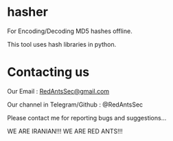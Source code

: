 # hasher
For Encoding/Decoding MD5 hashes offline.

This tool uses hash libraries in python.
# Contacting us
Our Email : RedAntsSec@gmail.com 

Our channel in Telegram/Github : @RedAntsSec

Please contact me for reporting bugs and suggestions...

WE ARE IRANIAN!!! WE ARE RED ANTS!!!
